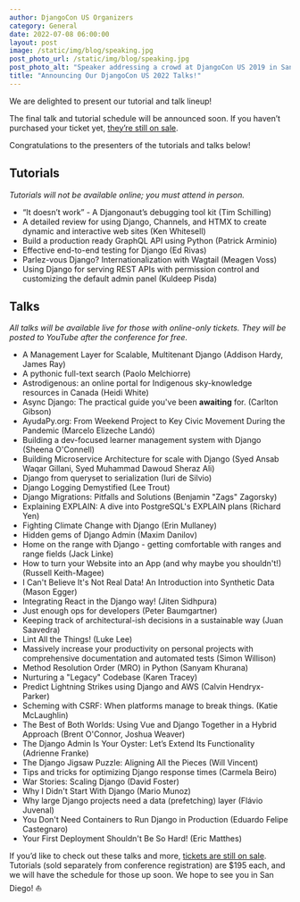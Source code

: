```yaml
---
author: DjangoCon US Organizers
category: General
date: 2022-07-08 06:00:00
layout: post
image: /static/img/blog/speaking.jpg
post_photo_url: /static/img/blog/speaking.jpg
post_photo_alt: "Speaker addressing a crowd at DjangoCon US 2019 in San Diego"
title: "Announcing Our DjangoCon US 2022 Talks!" 
---
```


We are delighted to present our tutorial and talk lineup! 

The final talk and tutorial schedule will be announced soon. If you haven’t purchased your ticket yet, [they’re still on sale]({{site.ticket_link}}).

Congratulations to the presenters of the tutorials and talks below!

## Tutorials 

_Tutorials will not be available online; you must attend in person._ 

- “It doesn’t work” - A Djangonaut’s debugging tool kit (Tim Schilling)
- A detailed review for using Django, Channels, and HTMX to create dynamic and interactive web sites (Ken Whitesell)
- Build a production ready GraphQL API using Python (Patrick Arminio)
- Effective end-to-end testing for Django (Ed Rivas)
- Parlez-vous Django? Internationalization with Wagtail (Meagen Voss)
- Using Django for serving REST APIs with permission control and customizing the default admin panel (Kuldeep Pisda)

## Talks 

_All talks will be available live for those with online-only tickets. They will be posted to YouTube after the conference for free._

- A Management Layer for Scalable, Multitenant Django (Addison Hardy, James Ray)
- A pythonic full-text search (Paolo Melchiorre)
- Astrodigenous: an online portal for Indigenous sky-knowledge resources in Canada (Heidi White)
- Async Django: The practical guide you've been **awaiting** for. (Carlton Gibson)
- AyudaPy.org: From Weekend Project to Key Civic Movement During the Pandemic (Marcelo Elizeche Landó)
- Building a dev-focused learner management system with Django (Sheena O'Connell)
- Building Microservice Architecture for scale with Django (Syed Ansab Waqar Gillani, Syed Muhammad Dawoud Sheraz Ali)
- Django from queryset to serialization (Iuri de Silvio)
- Django Logging Demystified (Lee Trout)
- Django Migrations: Pitfalls and Solutions (Benjamin "Zags" Zagorsky)
- Explaining EXPLAIN: A dive into PostgreSQL's EXPLAIN plans (Richard Yen)
- Fighting Climate Change with Django (Erin Mullaney)
- Hidden gems of Django Admin (Maxim Danilov)
- Home on the range with Django - getting comfortable with ranges and range fields (Jack Linke) 
- How to turn your Website into an App (and why maybe you shouldn't!) (Russell Keith-Magee)
- I Can't Believe It's Not Real Data! An Introduction into Synthetic Data (Mason Egger)
- Integrating React in the Django way! (Jiten Sidhpura)
- Just enough ops for developers (Peter Baumgartner)
- Keeping track of architectural-ish decisions in a sustainable way (Juan Saavedra)
- Lint All the Things! (Luke Lee)
- Massively increase your productivity on personal projects with comprehensive documentation and automated tests (Simon Willison)
- Method Resolution Order (MRO) in Python (Sanyam Khurana)
- Nurturing a "Legacy" Codebase (Karen Tracey)
- Predict Lightning Strikes using Django and AWS (Calvin Hendryx-Parker)
- Scheming with CSRF: When platforms manage to break things. (Katie McLaughlin)
- The Best of Both Worlds: Using Vue and Django Together in a Hybrid Approach (Brent O'Connor, Joshua Weaver)
- The Django Admin Is Your Oyster: Let’s Extend Its Functionality (Adrienne Franke)
- The Django Jigsaw Puzzle: Aligning All the Pieces (Will Vincent)
- Tips and tricks for optimizing Django response times (Carmela Beiro)
- War Stories: Scaling Django (David Foster)
- Why I Didn't Start With Django (Mario Munoz)
- Why large Django projects need a data (prefetching) layer (Flávio Juvenal)
- You Don't Need Containers to Run Django in Production (Eduardo Felipe Castegnaro)
- Your First Deployment Shouldn't Be So Hard! (Eric Matthes)

If you’d like to check out these talks and more, [tickets are still on sale]({{site.ticket_link}}). Tutorials (sold separately from conference registration) are $195 each, and we will have the schedule for those up soon. We hope to see you in San Diego! ⛵
